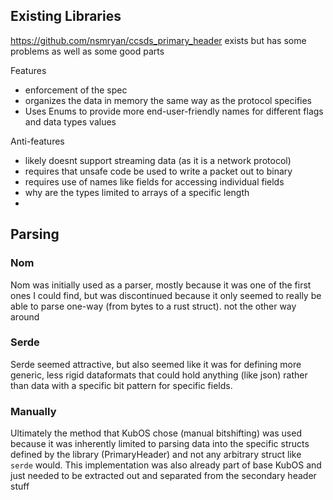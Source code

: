 
## Existing Libraries

https://github.com/nsmryan/ccsds_primary_header exists but has some problems as well as some good parts

Features
- enforcement of the spec
- organizes the data in memory the same way as the protocol specifies
- Uses Enums to provide more end-user-friendly names for different flags and data types values


Anti-features
- likely doesnt support streaming data (as it is a network protocol)
- requires that unsafe code be used to write a packet out to binary
- requires use of names like fields for accessing individual fields
- why are the types limited to arrays of a specific length
- 


## Parsing
### Nom
Nom was initially used as a parser, mostly because it was one of the first ones I could find, but was discontinued because it only seemed to really be able to parse one-way (from bytes to a rust struct). not the other way around

### Serde
Serde seemed attractive, but also seemed like it was for defining more generic, less rigid dataformats that could hold anything (like json) rather than data with a specific bit pattern for specific fields.

### Manually
Ultimately the method that KubOS chose (manual bitshifting) was used because it was inherently limited to parsing data into the specific structs defined by the library (PrimaryHeader) and not any arbitrary struct like `serde` would. This implementation was also already part of base KubOS and just needed to be extracted out and separated from the secondary header stuff